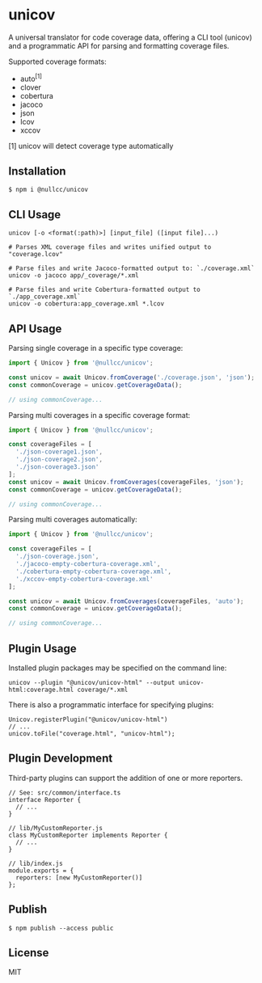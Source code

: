# unicov

A universal translator for code coverage data, offering a CLI tool (unicov) and a programmatic API for parsing and formatting coverage files.

Supported coverage formats:

* auto<sup>[1]</sup>
* clover
* cobertura
* jacoco
* json
* lcov
* xccov

[1] unicov will detect coverage type automatically

## Installation

```shell script
$ npm i @nullcc/unicov
```

## CLI Usage

```
unicov [-o <format(:path)>] [input_file] ([input file]...)

# Parses XML coverage files and writes unified output to "coverage.lcov"

# Parse files and write Jacoco-formatted output to: `./coverage.xml`
unicov -o jacoco app/_coverage/*.xml

# Parse files and write Cobertura-formatted output to `./app_coverage.xml`
unicov -o cobertura:app_coverage.xml *.lcov
```

## API Usage

Parsing single coverage in a specific type coverage:

```typescript
import { Unicov } from '@nullcc/unicov';

const unicov = await Unicov.fromCoverage('./coverage.json', 'json');
const commonCoverage = unicov.getCoverageData();

// using commonCoverage...
```

Parsing multi coverages in a specific coverage format:

```typescript
import { Unicov } from '@nullcc/unicov';

const coverageFiles = [
  './json-coverage1.json',
  './json-coverage2.json',
  './json-coverage3.json'
];
const unicov = await Unicov.fromCoverages(coverageFiles, 'json');
const commonCoverage = unicov.getCoverageData();

// using commonCoverage...
```

Parsing multi coverages automatically:

```typescript
import { Unicov } from '@nullcc/unicov';

const coverageFiles = [
  './json-coverage.json',
  './jacoco-empty-cobertura-coverage.xml',
  './cobertura-empty-cobertura-coverage.xml',
  './xccov-empty-cobertura-coverage.xml'
];

const unicov = await Unicov.fromCoverages(coverageFiles, 'auto');
const commonCoverage = unicov.getCoverageData();

// using commonCoverage...
```
## Plugin Usage

Installed plugin packages may be specified on the command line:

```
unicov --plugin "@unicov/unicov-html" --output unicov-html:coverage.html coverage/*.xml
```

There is also a programmatic interface for specifying plugins:
```
Unicov.registerPlugin("@unicov/unicov-html")
// ...
unicov.toFile("coverage.html", "unicov-html");
```

## Plugin Development

Third-party plugins can support the addition of one or more reporters.

```
// See: src/common/interface.ts
interface Reporter {
  // ...
}

// lib/MyCustomReporter.js
class MyCustomReporter implements Reporter {
  // ...
}

// lib/index.js
module.exports = {
  reporters: [new MyCustomReporter()]
};
```

## Publish

```shell script
$ npm publish --access public
```

## License

MIT
